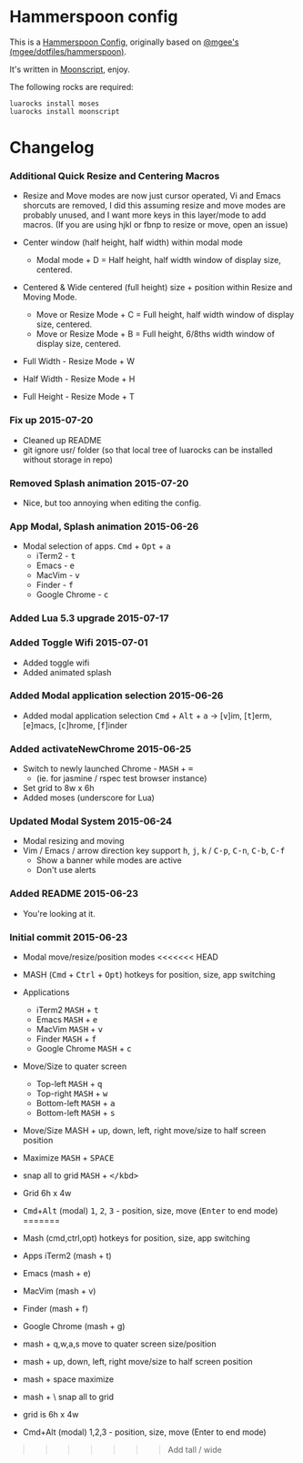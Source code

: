 # Hammerspoon config

This is a [Hammerspoon Config][1], originally based on [@mgee's][2] [(mgee/dotfiles/hammerspoon)][3].

It's written in [Moonscript][4], enjoy.

The following rocks are required:

    luarocks install moses
    luarocks install moonscript

# Changelog

### Additional Quick Resize and Centering Macros

- Resize and Move modes are now just cursor operated, Vi and Emacs
  shorcuts are removed, I did this assuming resize and move modes are
  probably unused, and I want more keys in this layer/mode to add
  macros. (If you are using hjkl or fbnp to resize or move, open an issue)

- Center window (half height, half width) within modal mode
    - Modal mode + D = Half height, half width window of display size, centered.

- Centered & Wide centered (full height) size + position within Resize and Moving Mode.
    - Move or Resize Mode + C = Full height, half width window of display size, centered.
    - Move or Resize Mode + B = Full height, 6/8ths width window of display size, centered.

- Full Width - Resize Mode + W
- Half Width - Resize Mode + H
- Full Height - Resize Mode + T

### Fix up 2015-07-20

- Cleaned up README
- git ignore usr/ folder (so that local tree of luarocks can be installed without storage in repo)

### Removed Splash animation 2015-07-20

- Nice, but too annoying when editing the config.

### App Modal, Splash animation 2015-06-26

- Modal selection of apps. <kbd>Cmd</kbd> + <kbd>Opt</kbd> + <kbd>a</kbd>
    - iTerm2 - <kbd>t</kbd>
    - Emacs - <kbd>e</kbd>
    - MacVim - <kbd>v</kbd>
    - Finder - <kbd>f</kbd>
    - Google Chrome - <kbd>c</kbd>

### Added  Lua 5.3 upgrade 2015-07-17

### Added Toggle Wifi 2015-07-01

- Added toggle wifi
- Added animated splash

### Added Modal application selection 2015-06-26

- Added modal application selection <kbd>Cmd</kbd> + <kbd>Alt</kbd> + <kbd>a</kbd> -> [<kbd>v</kbd>]im, [<kbd>t</kbd>]erm, [<kbd>e</kbd>]macs, [<kbd>c</kbd>]hrome, [<kbd>f</kbd>]inder

### Added activateNewChrome 2015-06-25

- Switch to newly launched Chrome - <kbd>MASH</kbd> + <kbd>=</kbd>
    - (ie. for jasmine / rspec test browser instance)
- Set grid to 8w x 6h
- Added moses (underscore for Lua)

### Updated Modal System 2015-06-24

- Modal resizing and moving
- Vim / Emacs / arrow direction key support <kbd>h</kbd>, <kbd>j</kbd>, <kbd>k</kbd> / <kbd>C-p</kbd>, <kbd>C-n</kbd>, <kbd>C-b</kbd>, <kbd>C-f</kbd>
    - Show a banner while modes are active
    - Don't use alerts

### Added README 2015-06-23

- You're looking at it.

### Initial commit 2015-06-23

- Modal move/resize/position modes
<<<<<<< HEAD

- MASH (<kbd>Cmd</kbd> + <kbd>Ctrl</kbd> + <kbd>Opt</kbd>) hotkeys for position, size, app switching

- Applications

    - iTerm2         <kbd>MASH</kbd> + <kbd>t</kbd>
    - Emacs          <kbd>MASH</kbd> + <kbd>e</kbd>
    - MacVim         <kbd>MASH</kbd> + <kbd>v</kbd>
    - Finder         <kbd>MASH</kbd> + <kbd>f</kbd>
    - Google Chrome  <kbd>MASH</kbd> + <kbd>c</kbd>

- Move/Size to quater screen

    - Top-left       <kbd>MASH</kbd> + <kbd>q</kbd>
    - Top-right      <kbd>MASH</kbd> + <kbd>w</kbd>
    - Bottom-left    <kbd>MASH</kbd> + <kbd>a</kbd>
    - Bottom-left    <kbd>MASH</kbd> + <kbd>s</kbd>

- Move/Size MASH + up, down, left, right move/size to half screen position

- Maximize           <kbd>MASH</kbd> + <kbd>SPACE</kbd>
- snap all to grid   <kbd>MASH</kbd> + <kbd>\</kbd>

- Grid 6h x 4w
- <kbd>Cmd</kbd>+<kbd>Alt</kbd> (modal) <kbd>1</kbd>, <kbd>2</kbd>, <kbd>3</kbd> - position, size, move (<kbd>Enter</kbd> to end mode)
=======
- Mash (cmd,ctrl,opt) hotkeys for position, size, app switching
- Apps iTerm2 (mash + t)
- Emacs (mash + e)
- MacVim (mash + v)
- Finder (mash + f)
- Google Chrome (mash + g)
- mash + q,w,a,s move to quater screen size/position
- mash + up, down, left, right move/size to half screen position
- mash + space maximize
- mash + \ snap all to grid
- grid is 6h x 4w
- Cmd+Alt (modal) 1,2,3 - position, size, move (Enter to end mode)
>>>>>>> Add tall / wide

[1]: http://www.hammerspoon.org/
[2]: https://github.com/mgee
[3]: https://github.com/mgee/dotfiles/tree/master/hammerspoon
[4]: http://moonscript.org
